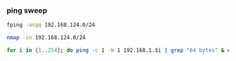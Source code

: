 
### ping sweep
```bash
fping -asgq 192.168.124.0/24

nmap -sn 192.168.124.0/24

for i in {1..254}; do ping -c 1 -W 1 192.168.1.$i | grep "64 bytes" & done
```